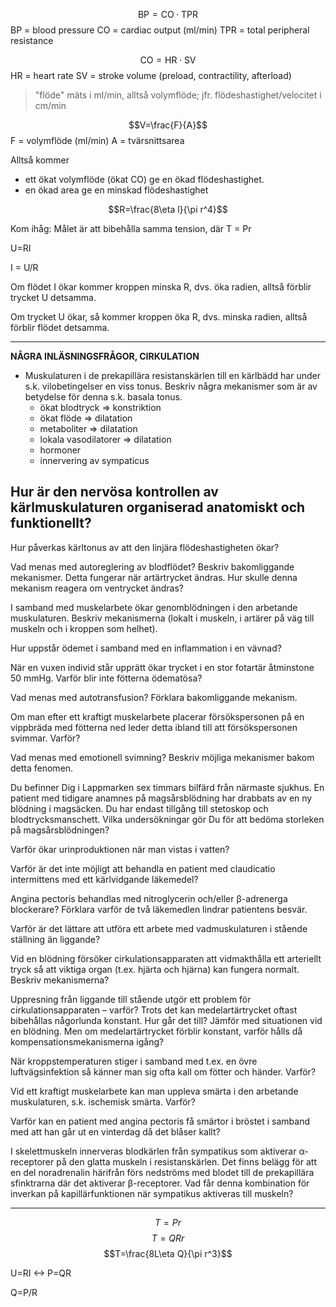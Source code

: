 $$\text{BP}=\text{CO}\cdot\text{TPR}$$
BP = blood pressure
CO = cardiac output (ml/min)
TPR = total peripheral resistance

$$\text{CO}=\text{HR}\cdot\text{SV}$$
HR = heart rate
SV = stroke volume (preload, contractility, afterload)

> "flöde" mäts i ml/min, alltså volymflöde; jfr. flödeshastighet/velocitet i cm/min

$$V=\frac{F}{A}$$
F = volymflöde (ml/min)
A = tvärsnittsarea

Alltså kommer
- ett ökat volymflöde (ökat CO) ge en ökad flödeshastighet.
- en ökad area ge en minskad flödeshastighet


$$R=\frac{8\eta l}{\pi r^4}$$


Kom ihåg: Målet är att bibehålla samma tension, där T = Pr

U=RI

I = U/R

Om flödet I ökar kommer kroppen minska R, dvs. öka radien, alltså förblir trycket U detsamma.


Om trycket U ökar, så kommer kroppen öka R, dvs. minska radien, alltså förblir flödet detsamma.


---

**NÅGRA INLÄSNINGSFRÅGOR, CIRKULATION**
- Muskulaturen i de prekapillära resistanskärlen till en kärlbädd har under s.k. vilobetingelser en viss tonus. Beskriv några mekanismer som är av betydelse för denna s.k. basala tonus.
	- ökat blodtryck => konstriktion
	- ökat flöde => dilatation
	- metaboliter => dilatation
	- lokala vasodilatorer => dilatation
	- hormoner
	- innervering av sympaticus

Hur är den nervösa kontrollen av kärlmuskulaturen organiserad anatomiskt och funktionellt?
- 

Hur påverkas kärltonus av att den linjära flödeshastigheten ökar?

Vad menas med autoreglering av blodflödet? Beskriv bakomliggande mekanismer. Detta fungerar när artärtrycket ändras. Hur skulle denna mekanism reagera om ventrycket ändras?

I samband med muskelarbete ökar genomblödningen i den arbetande muskulaturen. Beskriv mekanismerna (lokalt i muskeln, i artärer på väg till muskeln och i kroppen som helhet).

Hur uppstår ödemet i samband med en inflammation i en vävnad?

När en vuxen individ står upprätt ökar trycket i en stor fotartär åtminstone 50 mmHg. Varför blir inte fötterna ödematösa?

Vad menas med autotransfusion? Förklara bakomliggande mekanism.

Om man efter ett kraftigt muskelarbete placerar försökspersonen på en vippbräda med fötterna ned leder detta ibland till att försökspersonen svimmar. Varför?

Vad menas med emotionell svimning? Beskriv möjliga mekanismer bakom detta fenomen.

Du befinner Dig i Lappmarken sex timmars bilfärd från närmaste sjukhus. En patient med tidigare anamnes på magsårsblödning har drabbats av en ny blödning i magsäcken. Du har endast tillgång till stetoskop och blodtrycksmanschett. Vilka undersökningar gör Du för att bedöma storleken på magsårsblödningen?

Varför ökar urinproduktionen när man vistas i vatten?

Varför är det inte möjligt att behandla en patient med claudicatio intermittens med ett kärlvidgande läkemedel?

Angina pectoris behandlas med nitroglycerin och/eller β-adrenerga blockerare? Förklara varför de två läkemedlen lindrar patientens besvär.

Varför är det lättare att utföra ett arbete med vadmuskulaturen i stående ställning än liggande?

Vid en blödning försöker cirkulationsapparaten att vidmakthålla ett arteriellt tryck så att viktiga organ (t.ex. hjärta och hjärna) kan fungera normalt. Beskriv mekanismerna?

Uppresning från liggande till stående utgör ett problem för cirkulationsapparaten – varför? Trots det kan medelartärtrycket oftast bibehållas någorlunda konstant. Hur går det till? Jämför med situationen vid en blödning. Men om medelartärtrycket förblir konstant, varför hålls då kompensationsmekanismerna igång?

När kroppstemperaturen stiger i samband med t.ex. en övre luftvägsinfektion så känner man sig ofta kall om fötter och händer. Varför?

Vid ett kraftigt muskelarbete kan man uppleva smärta i den arbetande muskulaturen, s.k. ischemisk smärta. Varför?

Varför kan en patient med angina pectoris få smärtor i bröstet i samband med att han går ut en vinterdag då det blåser kallt?

I skelettmuskeln innerveras blodkärlen från sympatikus som aktiverar α-receptorer på den glatta muskeln i resistanskärlen. Det finns belägg för att en del noradrenalin härifrån förs nedströms med blodet till de prekapillära sfinktrarna där det aktiverar β-receptorer. Vad får denna kombination för inverkan på kapillärfunktionen när sympatikus aktiveras till muskeln?

---

$$T=Pr$$
$$T=QRr$$
$$T=\frac{8L\eta Q}{\pi r^3}$$

U=RI <-> P=QR

Q=P/R